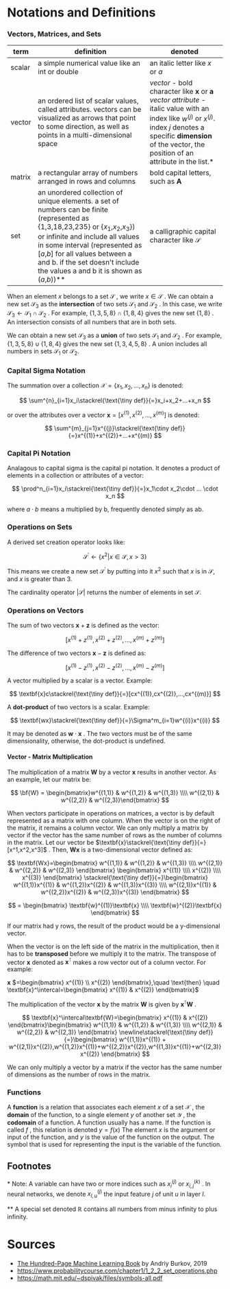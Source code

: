 # Notations and Definitions

### Vectors, Matrices, and Sets

| term | definition | denoted |
| --- | --- | ---- |
| scalar | a simple numerical value like an int or double | an italic letter like $x$ or $a$ |
| vector | an ordered list of scalar values, called attributes. vectors can be visualized as arrows that point to some direction, as well as points in a multi-dimensional space | *vector* - bold character like $\textbf{x}$ or $\textbf{a}$ *vector attribute* - italic value with an index like $w^{(j)}$ or $x^{(j)}$. index $j$ denotes a specific **dimension** of the vector, the position of an attribute in the list.* |
| matrix | a rectangular array of numbers arranged in rows and columns | bold capital letters, such as $\textbf{A}$ | 
| set | an unordered collection of unique elements. a set of numbers can be finite (represented as {1,3,18,23,235} or {$x_1$,$x_2$,$x_3$}) or infinite and include all values in some interval (represented as [$a$,$b$] for all values between a and b. if the set doesn't include the values a and b it is shown as ($a$,$b$))** | a calligraphic capital character like $\mathcal{S}$ |

When an element 
$x$
belongs to a set 
$\mathcal{S}$
, we write 
$x\in\mathcal{S}$
. We can obtain a new set 
$\mathcal{S}_3$
as the **intersection** of two sets
$\mathcal{S}_1$
and 
$\mathcal{S}_2$
. In this case, we write 
$\mathcal{S}_3\leftarrow\mathcal{S}_1\cap\mathcal{S}_2$
. For example, 
$\{1,3,5,8\}\cap\{1,8,4\}$
gives the new set 
$\{1,8\}$
. An intersection consists of all numbers that are in both sets. 

We can obtain a new set 
$\mathcal{S}_3$
as a  **union** of two sets 
$\mathcal{S}_1$
and 
$\mathcal{S}_2$
. For example, 
$\{1,3,5,8\}\cup\{1,8,4\}$
gives the new set 
$\{1,3,4,5,8\}$
. A union includes all numbers in sets 
$\mathcal{S}_1$
or 
$\mathcal{S}_2$.

### Capital Sigma Notation

The summation over a collection $\mathcal{X}=\{x_1,x_2,...,x_n\}$ is denoted:

$$
\sum^{n}_{i=1}x_i\stackrel{\text{\tiny def}}{=}x_i+x_2+...+x_n
$$

or over the attributes over a vector 
$\textbf{x}=[x^{(1)},x^{(2)},...,x^{(m)}]$
is denoted:

$$
\sum^{m}_{j=1}x^{(j)}\stackrel{\text{\tiny def}}{=}x^{(1)}+x^{(2)}+...+x^{(m)}
$$

### Capital Pi Notation
Analagous to capital sigma is the capital pi notation. It denotes a product of elements in a collection or attributes of a vector:

$$
\prod^n_{i=1}x_i\stackrel{\text{\tiny def}}{=}x_1\cdot x_2\cdot ... \cdot x_n
$$

where 
$a\cdot b$
means a multiplied by b, frequently denoted simply as ab.

### Operations on Sets
A derived set creation operator looks like:

$$
\mathcal{S}^\prime\leftarrow\{x^2 | x \in\mathcal{S},x>3\}
$$

This means we create a new set $\mathcal{S}^\prime$ by putting into it $x^2$ such that $x$ is in $\mathcal{S}$, and $x$ is greater than 3.

The cardinality operator $|\mathcal{S}|$ returns the number of elements in set $\mathcal{S}$.

### Operations on Vectors
The sum of two vectors $\textbf{x} + \textbf{z}$ is defined as the vector:

$$
[x^{(1)}+z^{(1)},x^{(2)}+z^{(2)},...,x^{(m)}+z^{(m)}]
$$

The difference of two vectors $\textbf{x} - \textbf{z}$ is defined as:

$$
[x^{(1)}-z^{(1)},x^{(2)}-z^{(2)},...,x^{(m)}-z^{(m)}]
$$

A vector multiplied by a scalar is a vector. Example:

$$
\textbf{x}c\stackrel{\text{\tiny def}}{=}[cx^{(1)},cx^{(2)},...,cx^{(m)}]
$$

A **dot-product** of two vectors is a scalar. Example:

$$
\textbf{wx}\stackrel{\text{\tiny def}}{=}\Sigma^m_{i=1}w^{(i)}x^{(i)}
$$

It may be denoted as 
$\textbf{w}\cdot\textbf{x}$
. The two vectors must be of the same dimensionality, otherwise, the dot-product is undefined.

#### Vector - Matrix Multiplication

The multiplication of a matrix 
$\textbf{W}$
by a vector 
$\textbf{x}$
results in another vector. As an example, let our matrix be:

$$
\bf{W} = \begin{bmatrix}w^{(1,1)} & w^{(1,2)} & w^{(1,3)} \\\\ w^{(2,1)} & w^{(2,2)} & w^{(2,3)}\end{bmatrix}
$$

When vectors participate in operations on matrices, a vector is by default represented as a matrix with one column. When the vector is on the right of the matrix, it remains a column vector. We can only multiply a matrix by vector if the vector has the same number of rows as the number of columns in the matrix. Let our vector be 
$\textbf{x}\stackrel{\text{\tiny def}}{=}[x^1,x^2,x^3]$
. Then, 
$\textbf{Wx}$
is a two-dimensional vector defined as:

$$
\textbf{Wx}=\begin{bmatrix} w^{(1,1)} & w^{(1,2)} & w^{(1,3)} \\\\ w^{(2,1)} & w^{(2,2)} & w^{(2,3)}
\end{bmatrix} \begin{bmatrix} x^{(1)} \\\\ x^{(2)} \\\\ x^{(3)} \end{bmatrix}
\stackrel{\text{\tiny def}}{=}\begin{bmatrix} w^{(1,1)}x^{(1)} & w^{(1,2)}x^{(2)} & w^{(1,3)}x^{(3)} \\\\ w^{(2,1)}x^{(1)} & w^{(2,2)}x^{(2)} & w^{(2,3)}x^{(3)}
\end{bmatrix}
$$

$$
= \begin{bmatrix} \textbf{w}^{(1)}\textbf{x} \\\\ \textbf{w}^{(2)}\textbf{x} \end{bmatrix}
$$

If our matrix had y rows, the result of the product would be a y-dimensional vector.

When the vector is on the left side of the matrix in the multiplication, then it has to be **transposed** before we multiply it to the matrix. The transpose of vector 
$\textbf{x}$
denoted as 
$\textbf{x}^\intercal$
makes a row vector out of a column vector. For example:

$\textbf{x}$
$=\begin{bmatrix}
x^{(1)} \\ x^{(2)}
\end{bmatrix},\quad \text{then} \quad \textbf{x}^\intercal=\begin{bmatrix} x^{(1)} & x^{(2)}
\end{bmatrix}$

The multiplication of the vector 
$\textbf{x}$
by the matrix 
$\textbf{W}$
is given by 
$\textbf{x}^\intercal\textbf{W}$
.

$$
\textbf{x}^\intercal\textbf{W}=\begin{bmatrix} x^{(1)} & x^{(2)}
\end{bmatrix}\begin{bmatrix}
w^{(1,1)} & w^{(1,2)} & w^{(1,3)} \\\\ w^{(2,1)} & w^{(2,2)} & w^{(2,3)}
\end{bmatrix}
\newline\stackrel{\text{\tiny def}}{=}\begin{bmatrix}
w^{(1,1)}x^{(1)} + w^{(2,1)}x^{(2)},w^{(1,2)}x^{(1)}+w^{(2,2)}x^{(2)},w^{(1,3)}x^{(1)}+w^{(2,3)}x^{(2)}
\end{bmatrix}
$$

We can only multiply a vector by a matrix if the vector has the same number of dimensions as the number of rows in the matrix.

### Functions
A **function** is a relation that associates each element 
$x$
of a set 
$\mathcal{X}$
, the **domain** of the function, to a single element $y$ of another set 
$\mathcal{Y}$
, the **codomain** of  a function. A function usually has a name. If the function is called 
$f$
, this relation is denoted 
$y=f(x)$
The element $x$ is the argument or input of the function, and 
$y$
is the value of the function on the output. The symbol that is used for representing the input is the variable of the function.

## Footnotes
\* Note: A variable can have two or more indices such as 
$x_i^{(j)}$
or 
$x_{i,j}^{(k)}$
. In neural networks, we denote 
$x_{l,u}^{(j)}$
the input feature 
$j$
of unit $u$ in layer 
$l$.

\*\* A special set denoted 
$\mathbb{R}$
contains all numbers from minus infinity to plus infinity.

# Sources
* [The Hundred-Page Machine Learning Book](https://themlbook.com/) by Andriy Burkov, 2019 
* https://www.probabilitycourse.com/chapter1/1_2_2_set_operations.php
* https://math.mit.edu/~dspivak/files/symbols-all.pdf

